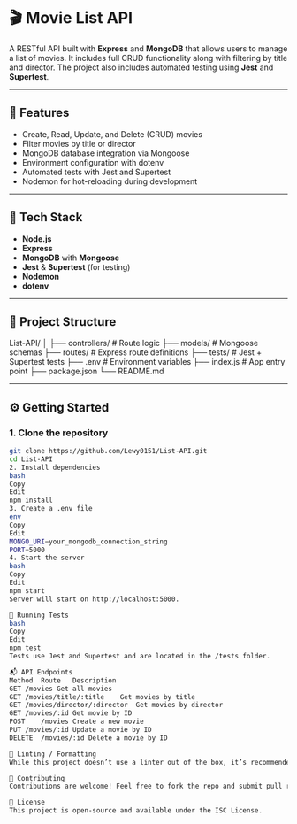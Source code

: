 # 🎬 Movie List API

A RESTful API built with **Express** and **MongoDB** that allows users to manage a list of movies. It includes full CRUD functionality along with filtering by title and director. The project also includes automated testing using **Jest** and **Supertest**.

---

## 🚀 Features

- Create, Read, Update, and Delete (CRUD) movies
- Filter movies by title or director
- MongoDB database integration via Mongoose
- Environment configuration with dotenv
- Automated tests with Jest and Supertest
- Nodemon for hot-reloading during development

---

## 🧱 Tech Stack

- **Node.js**
- **Express**
- **MongoDB** with **Mongoose**
- **Jest** & **Supertest** (for testing)
- **Nodemon**
- **dotenv**

---

## 📁 Project Structure

List-API/
│
├── controllers/ # Route logic
├── models/ # Mongoose schemas
├── routes/ # Express route definitions
├── tests/ # Jest + Supertest tests
├── .env # Environment variables
├── index.js # App entry point
├── package.json
└── README.md

---

## ⚙️ Getting Started

### 1. Clone the repository

```bash
git clone https://github.com/Lewy0151/List-API.git
cd List-API
2. Install dependencies
bash
Copy
Edit
npm install
3. Create a .env file
env
Copy
Edit
MONGO_URI=your_mongodb_connection_string
PORT=5000
4. Start the server
bash
Copy
Edit
npm start
Server will start on http://localhost:5000.

🧪 Running Tests
bash
Copy
Edit
npm test
Tests use Jest and Supertest and are located in the /tests folder.

📬 API Endpoints
Method	Route	Description
GET	/movies	Get all movies
GET	/movies/title/:title	Get movies by title
GET	/movies/director/:director	Get movies by director
GET	/movies/:id	Get movie by ID
POST	/movies	Create a new movie
PUT	/movies/:id	Update a movie by ID
DELETE	/movies/:id	Delete a movie by ID

🧼 Linting / Formatting
While this project doesn’t use a linter out of the box, it’s recommended to use extensions like Prettier or ESLint in your editor for consistent formatting.

🤝 Contributing
Contributions are welcome! Feel free to fork the repo and submit pull requests.

📄 License
This project is open-source and available under the ISC License.
